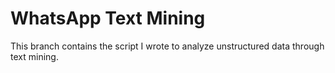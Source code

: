 # WhatsApp Text Mining
This branch contains the script I wrote to analyze unstructured data through text mining.
